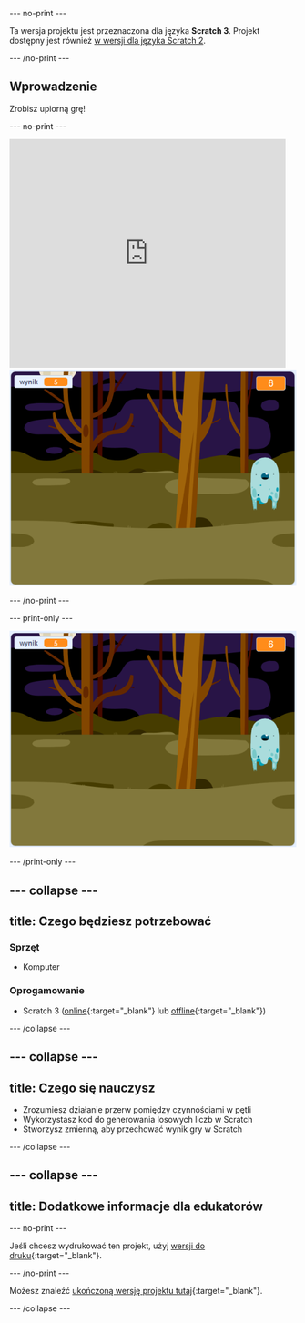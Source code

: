 --- no-print ---

Ta wersja projektu jest przeznaczona dla języka **Scratch 3**. Projekt dostępny jest również [w wersji dla języka Scratch 2](https://projects.raspberrypi.org/pl-PL/projects/ghostbusters-scratch2).

--- /no-print ---

## Wprowadzenie

Zrobisz upiorną grę!

--- no-print ---

<div class="scratch-preview">
  <iframe allowtransparency="true" width="485" height="402" src="https://scratch.mit.edu/projects/embed/345405487/?autostart=false" frameborder="0" scrolling="no"></iframe>
  <img src="images/showcase-static.png">
</div>

--- /no-print ---

--- print-only ---

![prezentacja](images/showcase-static.png)

--- /print-only ---

--- collapse ---
---
title: Czego będziesz potrzebować
---

### Sprzęt

- Komputer

### Oprogamowanie

- Scratch 3 ([online](http://rpf.io/scratchon){:target="_blank"} lub [offline](http://rpf.io/scratchoff){:target="_blank"})

--- /collapse ---

--- collapse ---
---
title: Czego się nauczysz
---

- Zrozumiesz działanie przerw pomiędzy czynnościami w pętli
- Wykorzystasz kod do generowania losowych liczb w Scratch
- Stworzysz zmienną, aby przechować wynik gry w Scratch

--- /collapse ---

--- collapse ---
---
title: Dodatkowe informacje dla edukatorów
---

--- no-print ---

Jeśli chcesz wydrukować ten projekt, użyj [wersji do druku](https://projects.raspberrypi.org/pl-PL/projects/ghostbusters/print){:target="_blank"}.

--- /no-print ---

Możesz znaleźć [ukończoną wersję projektu tutaj](http://rpf.io/p/pl-PL/ghostbusters-get){:target="_blank"}.

--- /collapse ---